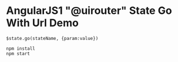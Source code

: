 AngularJS1 "@uirouter" State Go With Url Demo
=============================================

`$state.go(stateName, {param:value})`

```
npm install
npm start
```
